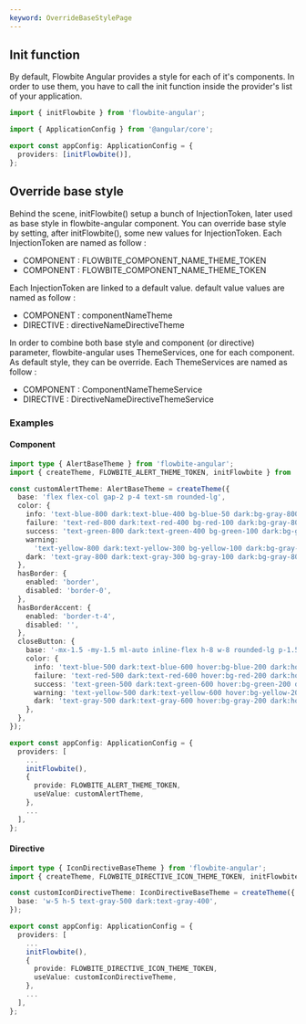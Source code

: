 ```yaml
---
keyword: OverrideBaseStylePage
---
```


## Init function

By default, Flowbite Angular provides a style for each of it's components. In order to use them, you
have to call the init function inside the provider's list of your application.

```typescript
import { initFlowbite } from 'flowbite-angular';

import { ApplicationConfig } from '@angular/core';

export const appConfig: ApplicationConfig = {
  providers: [initFlowbite()],
};
```

## Override base style

Behind the scene, <span class="text-primary-500">initFlowbite()</span> setup a bunch of
InjectionToken, later used as base style in flowbite-angular component. You can override base style
by setting, after <span class="text-primary-500">initFlowbite()</span>, some new values for
<span class="text-primary-500">InjectionToken</span>. Each
<span class="text-primary-500">InjectionToken</span> are named as follow :

<span class="text-xs md:text-base">

- COMPONENT : FLOWBITE\_<span class="text-primary-500">COMPONENT_NAME</span>\_THEME_TOKEN
- COMPONENT : FLOWBITE\_<span class="text-primary-500">COMPONENT_NAME</span>\_THEME_TOKEN

</span>

Each <span class="text-primary-500">InjectionToken</span> are linked to a
<span class="text-primary-500">default value</span>. <span class="text-primary-500">default
value</span> values are named as follow :

<span class="text-xs md:text-base">

- COMPONENT : <span class="text-primary-500">componentName</span>Theme
- DIRECTIVE : <span class="text-primary-500">directiveName</span>DirectiveTheme

</span>

In order to combine both base style and component (or directive) parameter, flowbite-angular uses
<span class="text-primary-500">ThemeServices</span>, one for each component. As default style, they
can be override. Each <span class="text-primary-500">ThemeServices</span> are named as follow :

<span class="text-xs md:text-base">

- COMPONENT : <span class="text-primary-500">ComponentName</span>ThemeService
- DIRECTIVE : <span class="text-primary-500">DirectiveName</span>DirectiveThemeService

</span>

### Examples

#### Component

```typescript
import type { AlertBaseTheme } from 'flowbite-angular';
import { createTheme, FLOWBITE_ALERT_THEME_TOKEN, initFlowbite } from 'flowbite-angular';

const customAlertTheme: AlertBaseTheme = createTheme({
  base: 'flex flex-col gap-2 p-4 text-sm rounded-lg',
  color: {
    info: 'text-blue-800 dark:text-blue-400 bg-blue-50 dark:bg-gray-800 border-blue-300 dark:border-blue-800',
    failure: 'text-red-800 dark:text-red-400 bg-red-100 dark:bg-gray-800 border-red-300 dark:border-red-800',
    success: 'text-green-800 dark:text-green-400 bg-green-100 dark:bg-gray-800 border-green-300 dark:border-green-800',
    warning:
      'text-yellow-800 dark:text-yellow-300 bg-yellow-100 dark:bg-gray-800 border-yellow-300 dark:border-yellow-800',
    dark: 'text-gray-800 dark:text-gray-300 bg-gray-100 dark:bg-gray-800 border-gray-300 dark:border-gray-600',
  },
  hasBorder: {
    enabled: 'border',
    disabled: 'border-0',
  },
  hasBorderAccent: {
    enabled: 'border-t-4',
    disabled: '',
  },
  closeButton: {
    base: '-mx-1.5 -my-1.5 ml-auto inline-flex h-8 w-8 rounded-lg p-1.5 focus:ring-2',
    color: {
      info: 'text-blue-500 dark:text-blue-600 hover:bg-blue-200 dark:hover:bg-blue-300',
      failure: 'text-red-500 dark:text-red-600 hover:bg-red-200 dark:hover:bg-red-300',
      success: 'text-green-500 dark:text-green-600 hover:bg-green-200 dark:hover:bg-green-300',
      warning: 'text-yellow-500 dark:text-yellow-600 hover:bg-yellow-200 dark:hover:bg-yellow-300',
      dark: 'text-gray-500 dark:text-gray-600 hover:bg-gray-200 dark:hover:bg-gray-300',
    },
  },
});

export const appConfig: ApplicationConfig = {
  providers: [
    ...
    initFlowbite(),
    {
      provide: FLOWBITE_ALERT_THEME_TOKEN,
      useValue: customAlertTheme,
    },
    ...
  ],
};
```

#### Directive

```typescript
import type { IconDirectiveBaseTheme } from 'flowbite-angular';
import { createTheme, FLOWBITE_DIRECTIVE_ICON_THEME_TOKEN, initFlowbite } from 'flowbite-angular';

const customIconDirectiveTheme: IconDirectiveBaseTheme = createTheme({
  base: 'w-5 h-5 text-gray-500 dark:text-gray-400',
});

export const appConfig: ApplicationConfig = {
  providers: [
    ...
    initFlowbite(),
    {
      provide: FLOWBITE_DIRECTIVE_ICON_THEME_TOKEN,
      useValue: customIconDirectiveTheme,
    },
    ...
  ],
};
```
